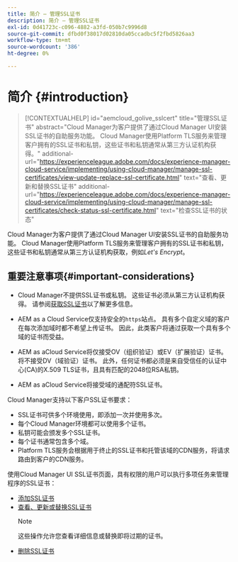 ```yaml
---
title: 简介 — 管理SSL证书
description: 简介 — 管理SSL证书
exl-id: 0d41723c-c096-4882-a3fd-050b7c9996d8
source-git-commit: dfbd0f38017d02810da05ccadbc5f2fbd5826aa3
workflow-type: tm+mt
source-wordcount: '386'
ht-degree: 0%

---
```


# 简介 {#introduction}

>[!CONTEXTUALHELP]
>id="aemcloud_golive_sslcert"
>title="管理SSL证书"
>abstract="Cloud Manager为客户提供了通过Cloud Manager UI安装SSL证书的自助服务功能。 Cloud Manager使用Platform TLS服务来管理客户拥有的SSL证书和私钥，这些证书和私钥通常从第三方认证机构获得。"
>additional-url="https://experienceleague.adobe.com/docs/experience-manager-cloud-service/implementing/using-cloud-manager/manage-ssl-certificates/view-update-replace-ssl-certificate.html" text="查看、更新和替换SSL证书"
>additional-url="https://experienceleague.adobe.com/docs/experience-manager-cloud-service/implementing/using-cloud-manager/manage-ssl-certificates/check-status-ssl-certificate.html" text="检查SSL证书的状态"


Cloud Manager为客户提供了通过Cloud Manager UI安装SSL证书的自助服务功能。 Cloud Manager使用Platform TLS服务来管理客户拥有的SSL证书和私钥，这些证书和私钥通常从第三方认证机构获取，例如&#x200B;*Let&#39;s Encrypt*。

## 重要注意事项{#important-considerations}

* Cloud Manager不提供SSL证书或私钥。 这些证书必须从第三方认证机构获得。 请参阅[获取SSL证书](/help/implementing/cloud-manager/managing-ssl-certifications/get-ssl-certificate.md)以了解更多信息。

* AEM as a Cloud Service仅支持安全的`https`站点。 具有多个自定义域的客户在每次添加域时都不希望上传证书。 因此，此类客户将通过获取一个具有多个域的证书而受益。

* AEM as aCloud Service将仅接受OV（组织验证）或EV（扩展验证）证书。 将不接受DV（域验证）证书。 此外，任何证书都必须是来自受信任的认证中心(CA)的X.509 TLS证书，且具有匹配的2048位RSA私钥。

* AEM as aCloud Service将接受域的通配符SSL证书。

Cloud Manager支持以下客户SSL证书要求：

* SSL证书可供多个环境使用，即添加一次并使用多次。
* 每个Cloud Manager环境都可以使用多个证书。
* 私钥可能会颁发多个SSL证书。
* 每个证书通常包含多个域。
* Platform TLS服务会根据用于终止的SSL证书和托管该域的CDN服务，将请求路由到客户的CDN服务。

使用Cloud Manager UI SSL证书页面，具有权限的用户可以执行多项任务来管理程序的SSL证书：

* [添加SSL证书](/help/implementing/cloud-manager/managing-ssl-certifications/add-ssl-certificate.md)
* [查看、更新或替换SSL证书](/help/implementing/cloud-manager/managing-ssl-certifications/view-update-replace-ssl-certificate.md)
   >[!NOTE]
   >这些操作允许您查看详细信息或替换即将过期的证书。
* [删除SSL证书](/help/implementing/cloud-manager/managing-ssl-certifications/delete-ssl-certificate.md)
